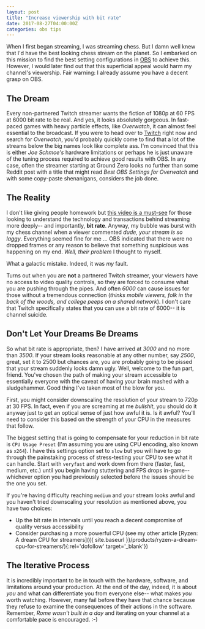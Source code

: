 ```yaml
---
layout: post
title: "Increase viewership with bit rate"
date: 2017-08-27T04:00:00Z
categories: obs tips
---
```


When I first began streaming, I was streaming chess. But I damn well knew that I'd have the best looking chess stream on the planet. So I embarked on this mission to find the best setting configurations in [OBS](https://obsproject.com/) to achieve this. However, I would later find out that this superficial appeal would harm my channel's viewership. Fair warning: I already assume you have a decent grasp on OBS.

## The Dream
Every non-partnered Twitch streamer wants the fiction of 1080p at 60 FPS at 6000 bit rate to be real. And yes, it looks absolutely gorgeous. In fast-paced games with heavy particle effects, like _Overwatch_, it can almost feel essential to the broadcast. If you were to head over to [Twitch](http://twitch.tv) right now and search for _Overwatch_, you'd probably quickly come to find that a lot of the streams below the big names look like complete ass. I'm convinced that this is either _Joe Schmoe's_ hardware limitations or perhaps he is just unaware of the tuning process required to achieve good results with OBS. In any case, often the streamer starting at Ground Zero looks no further than some Reddit post with a title that might read _Best OBS Settings for Overwatch_ and with some copy-paste shenanigans, considers the job done.


## The Reality
I don't like giving people homework but [this video is a must-see](https://www.youtube.com/watch?v=r6Rp-uo6HmI) for those looking to understand the technology and transactions behind streaming more deeply-- and importantly, **bit rate**. Anyway, my bubble was burst with my chess channel when a viewer commented _dude, your stream is so laggy_. Everything seemed fine for me ... OBS indicated that there were no dropped frames or any reason to believe that something suspicious was happening on my end. _Well, their problem_ I thought to myself.

What a galactic mistake. Indeed, it was _my_ fault.

Turns out when you are **not** a partnered Twitch streamer, your viewers have no access to video quality controls, so they are forced to consume what you are pushing through the pipes. And often _6000_ can cause issues for those without a tremendous connection (_thinks mobile viewers, folk in the back of the woods, and college peeps on a shared network_). I don't care that Twitch specifically states that you can use a bit rate of 6000-- it is channel suicide.

## Don't Let Your Dreams Be Dreams
So what bit rate is appropriate, then? I have arrived at _3000_ and no more than _3500_. If your stream looks reasonable at any other number, say _2500_, great, set it to 2500 but chances are, you are probably going to be pissed that your stream suddenly looks damn ugly. Well, welcome to the fun part, friend. You've chosen the path of making your stream accessible to essentially everyone with the caveat of having your brain mashed with a sludgehammer. Good thing I've taken most of the blow for you.

First, you might consider downscaling the resolution of your stream to 720p at 30 FPS. In fact, even if you are screaming at me _bullshit_, you should do it anyway just to get an optical sense of just how awful it is. Is it awful? You'll need to consider this based on the strength of your CPU in the measures that follow.

The biggest setting that is going to compensate for your reduction in bit rate is `CPU Usage Preset` (I'm assuming you are using CPU encoding, also known as `x264`). I have this settings option set to `slow` but you will have to go through the painstaking process of stress-testing your CPU to see what it can handle. Start with `veryfast` and work down from there (faster, fast, medium, etc.) until you begin having stuttering and FPS drops in-game-- whichever option you had previously selected before the issues should be the one you set.

If you're having difficulty reaching `medium` and your stream looks awful and you haven't tried downscaling your resolution as mentioned above, you have two choices:
- Up the bit rate in intervals until you reach a decent compromise of quality versus accessibility
- Consider purchasing a more powerful CPU (see my other article [Ryzen: A dream CPU for streamers]({{ site.baseurl }}/products/ryzen-a-dream-cpu-for-streamers/){:rel='dofollow' target='_blank'})

## The Iterative Process
It is incredibly important to be in touch with the hardware, software, and limitations around your production. At the end of the day, indeed, it is about _you_ and what can differentiate you from everyone else-- what makes _you_ worth watching. However, many fail before they have that chance because they refuse to examine the consequences of their actions in the software. Remember, _Rome wasn't built in a day_ and iterating on your channel at a comfortable pace is encouraged. :-)